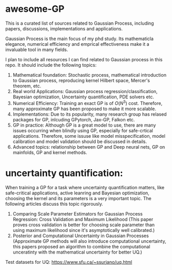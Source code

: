 # awesome-GP
This is a curated list of sources related to Gaussian Process, including papers, discussions, implementations and applications. 

Gaussian Process is the main focus of my phd study. Its mathematicla elegance, numerical efficiency and emprical effectiveness make it a invaluable tool in many fields.

I plan to include all resources I can find related to Gaussian process in this repo. It should include the following topics:

1. Mathematical foundation: Stochastic process, mathematical introduction to Gaussian process, reproducing kernel Hilbert space, Mercer's theorem, etc.
2. Real world Applications: Gaussian process regression/classification, Bayesian optimization, Uncertainty quantification, PDE solvers etc.
3. Numerical Efficiency: Training an exact GP is of $O(N^3)$ cost. Therefore, many approximate GP has been proposed to make it more scalable.
4. Implementations: Due to its popularity, many research group has relased packages for GP, inlcuding GPytorch, Jax-GP, Falkon etc.
5. GP in practice: Although GP is a great model to use, there are many issues occurring when blindly using GP, especially for safe-crtical applications. Therefore, some issuse like model misspecification, model calibration and model validation should be discussed in details.
6. Advanced topics: relationship between GP and Deep neural nets, GP on mainfolds, GP and kernel methods.




# uncertainty quantification:

When training a GP for a task where uncertainty quantification matters, like safe-critical applications, active leanring and Bayesian optimization, choosing the kernel and its parameters is a very important topic.
The following articles discuss this topic rigorously.

1. Comparing Scale Parameter Estimators for Gaussian Process Regression: Cross Validation and Maximum Likelihood (This paper proves cross validation is better for choosing scale parameter than using maximum likelihood since it's asymptotically well calibrated.)
2. Posterior and Computational Uncertainty in Gaussian Processes (Approximate GP methods will also introduce computational uncertainty, this papers proposed an algorithm to combine the computational unceratinty with the mathematical uncertainty for better UQ.)


Test datasets for UQ:
https://www.sfu.ca/~ssurjano/uq.html
 
